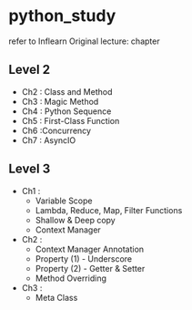# python_study

refer to Inflearn Original lecture:
chapter
## Level 2
- Ch2 : Class and Method
- Ch3 : Magic Method
- Ch4 : Python Sequence
- Ch5 : First-Class Function
- Ch6 :Concurrency
- Ch7 : AsyncIO

## Level 3
- Ch1 :
  - Variable Scope
  - Lambda, Reduce, Map, Filter Functions
  - Shallow & Deep copy
  - Context Manager
- Ch2 :
  - Context Manager Annotation
  - Property (1) - Underscore
  - Property (2) - Getter & Setter
  - Method Overriding
- Ch3 :
  - Meta Class
